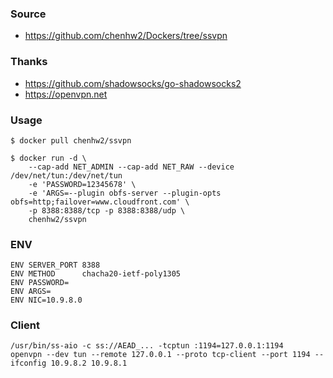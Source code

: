 ### Source
- https://github.com/chenhw2/Dockers/tree/ssvpn
  
### Thanks
- https://github.com/shadowsocks/go-shadowsocks2
- https://openvpn.net
  
### Usage
```
$ docker pull chenhw2/ssvpn

$ docker run -d \
    --cap-add NET_ADMIN --cap-add NET_RAW --device /dev/net/tun:/dev/net/tun
    -e 'PASSWORD=12345678' \
    -e 'ARGS=--plugin obfs-server --plugin-opts obfs=http;failover=www.cloudfront.com' \
    -p 8388:8388/tcp -p 8388:8388/udp \
    chenhw2/ssvpn
```
  
### ENV
```
ENV SERVER_PORT 8388
ENV METHOD      chacha20-ietf-poly1305
ENV PASSWORD=
ENV ARGS=
ENV NIC=10.9.8.0
```

### Client
```
/usr/bin/ss-aio -c ss://AEAD_... -tcptun :1194=127.0.0.1:1194
openvpn --dev tun --remote 127.0.0.1 --proto tcp-client --port 1194 --ifconfig 10.9.8.2 10.9.8.1
```
